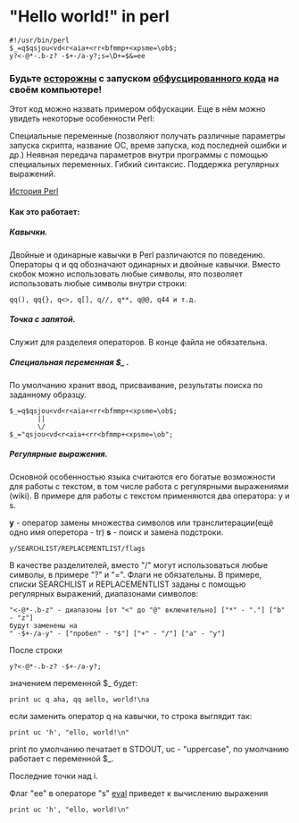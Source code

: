 # "Hello world!" in perl

    #!/usr/bin/perl
    $_=q$qsjou<vd<r<aia+<rr<bfmmp+<xpsme=\ob$;
    y?<-@*-.b-z? -$+-/a-y?;s=\D+=$&=ee

### Будьте [осторожны](http://lurkmore.to/%D0%9F%D1%80%D0%BE%D0%B3%D1%80%D0%B0%D0%BC%D0%BC%D0%B0_%D0%B8%D0%B7_%D0%BE%D0%B4%D0%BD%D0%BE%D0%B9_%D1%81%D1%82%D1%80%D0%BE%D1%87%D0%BA%D0%B8_%D0%BD%D0%B0_Perl) с запуском [обфусцированного кода](https://ru.wikipedia.org/wiki/%D0%9E%D0%B1%D1%84%D1%83%D1%81%D0%BA%D0%B0%D1%86%D0%B8%D1%8F_(%D0%BF%D1%80%D0%BE%D0%B3%D1%80%D0%B0%D0%BC%D0%BC%D0%BD%D0%BE%D0%B5_%D0%BE%D0%B1%D0%B5%D1%81%D0%BF%D0%B5%D1%87%D0%B5%D0%BD%D0%B8%D0%B5)) на своём компьютере!

Этот код можно назвать примером обфускации.
Еще в нём можно увидеть некоторые особенности Perl:

Cпециальные переменные (позволяют получать различные параметры запуска скрипта, название ОС, время запуска, код последней ошибки и др.)
Неявная передача параметров внутри программы с помощью специальных переменных.
Гибкий синтаксис. Поддержка регулярных выражений.

[История Perl](https://habr.com/ru/post/305402/)

#### Как это работает:

##### Кавычки.
Двойные и одинарные кавычки в Perl различаются по поведению.
Операторы q и qq обозначают одинарных и двойные кавычки.
Вместо скобок можно использовать любые символы, ято позволяет использовать любые символы внутри строки:

    qq(), qq{}, q<>, q[], q//, q**, q@@, q44 и т.д.

##### Точка с запятой.
Служит для разделеия операторов. В конце файла не обязательна.

##### Специальная переменная $_ .
По умолчанию хранит ввод, присваивание, результаты поиска по заданному образцу.

    $_=q$qsjou<vd<r<aia+<rr<bfmmp+<xpsme=\ob$;
           ||
           \/
    $_="qsjou<vd<r<aia+<rr<bfmmp+<xpsme=\ob";

##### Регулярные выражения.
Основной особенностью языка считаются его богатые возможности для работы с текстом, в том числе работа с регулярными выражениями (wiki).
В примере для работы с текстом применяются два оператора: y и s.

**y** - оператор замены множества символов или транслитерации(ещё одно имя оперетора - tr)
**s** - поиск и замена подстроки.

    y/SEARCHLIST/REPLACEMENTLIST/flags
    
В качестве разделителей, вместо "/" могут использоваться любые символы, в примере "?" и "=".
Флаги не обязательны.
В примере, списки SEARCHLIST и REPLACEMENTLIST заданы с помощью регулярных выражений, диапазонами символов:

    "<-@*-.b-z" - диапазоны [от "<" до "@" включительно] ["*" - "."] ["b" - "z"]
    будут заменены на
    " -$+-/a-y" - ["пробел" - "$"] ["+" - "/"] ["a" - "y"]
 
После строки

    y?<-@*-.b-z? -$+-/a-y?;

значением переменной $_ будет:

    print uc q aha, qq aello, world!\na

если заменить оператор q на кавычки, то строка выглядит так:

    print uc 'h', "ello, world!\n"

print по умолчанию печатает в STDOUT, uc - "uppercase", по умолчанию работает с переменной $_.

Последние точки над i.

Флаг "ee" в операторе "s" [eval](https://perldoc.perl.org/perlop.html#s%2f_PATTERN_%2f_REPLACEMENT_%2fmsixpodualngcer)
приведет к вычислению выражения

    print uc 'h', "ello, world!\n"
    
